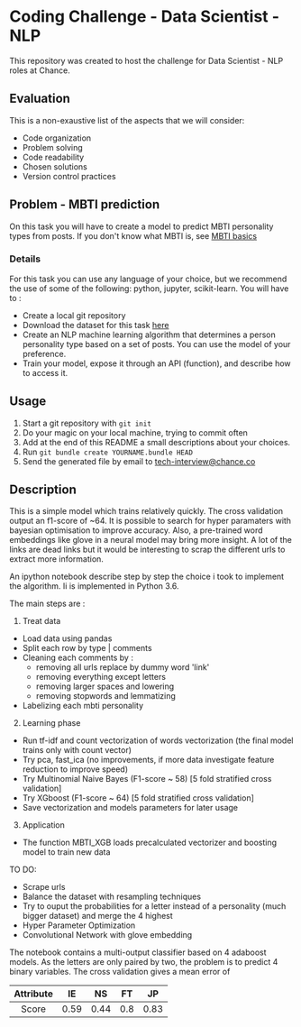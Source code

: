 # Coding Challenge - Data Scientist - NLP

This repository was created to host the challenge for Data Scientist - NLP roles at
Chance.

## Evaluation

This is a non-exaustive list of the aspects that we will consider:

* Code organization
* Problem solving
* Code readability
* Chosen solutions
* Version control practices


## Problem - MBTI prediction

On this task you will have to create a model to predict MBTI personality types
from posts. If you don't know what MBTI is, see [MBTI basics]( 
http://www.myersbriggs.org/my-mbti-personality-type/mbti-basics/home.htm?bhcp=1)

### Details

For this task you can use any language of your choice, but we recommend the use
of some of the following: python, jupyter, scikit-learn. You will have
to :
* Create a local git repository
* Download the dataset for this task [here](
    https://www.kaggle.com/datasnaek/mbti-type)
* Create an NLP machine learning algorithm that determines a person personality type based on a set of posts. You can use the model of your preference.
* Train your model, expose it through an API (function), and describe
    how to access it.

## Usage

1. Start a git repository with ```git init```
1. Do your magic on your local machine, trying to commit often
1. Add at the end of this README a small descriptions about your choices.
1. Run ```git bundle create YOURNAME.bundle HEAD ```
1. Send the generated file by email to tech-interview@chance.co

## Description 

This is a simple model which trains relatively quickly. The cross validation output an f1-score of ~64. It is possible to search for hyper paramaters with bayesian optimisation to improve accuracy. Also, a pre-trained word embeddings like glove in a neural model may bring more insight. A lot of the links are dead links but it would be interesting to scrap the different urls to extract more information. 

An ipython notebook describe step by step the choice i took to implement the algorithm.
Ii is implemented in Python 3.6.

The main steps are :

1. Treat data
* Load data using pandas
* Split each row by type | comments 
* Cleaning each comments by :
    * removing all urls replace by dummy word 'link'
    * removing everything except letters
    * removing larger spaces and lowering
    * removing stopwords and lemmatizing
 * Labelizing each mbti personality

2. Learning phase
* Run tf-idf and count vectorization of words vectorization (the final model trains only with count vector)
* Try pca, fast\_ica (no improvements, if more data investigate feature reduction to improve speed)
* Try Multinomial Naive Bayes (F1-score ~ 58) [5 fold stratified cross validation]
* Try XGboost (F1-score ~ 64) [5 fold stratified cross validation]
* Save vectorization and models parameters for later usage
3. Application
* The function MBTI\_XGB loads precalculated vectorizer and boosting model to train new data

TO DO:
- Scrape urls 
- Balance the dataset with resampling techniques
- Try to ouput the probabilities for a letter instead of a personality (much bigger dataset) and merge the 4 highest
- Hyper Parameter Optimization
- Convolutional Network with glove embedding

The notebook contains a multi-output classifier based on 4 adaboost models. As the letters are only paired by two, the problem is to predict 4 binary variables. The cross validation gives a mean error of 

Attribute| IE  | NS  | FT  | JP  |   
|:-:|---|---|---|---|
Score|0.59 | 0.44 | 0.8 |  0.83| 



